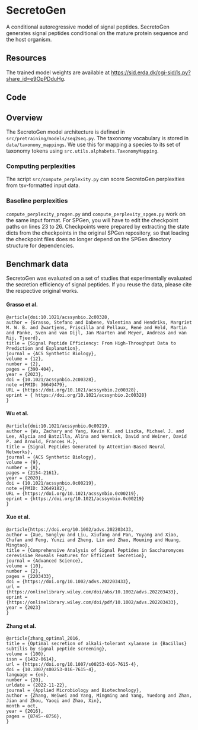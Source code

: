 # SecretoGen


A conditional autoregressive model of signal peptides. SecretoGen generates signal peptides conditional on the mature protein sequence and the host organism.


## Resources

The trained model weights are available at https://sid.erda.dk/cgi-sid/ls.py?share_id=e9OpPDduHg.


## Code

## Overview

The SecretoGen model architecture is defined in `src/pretraining/models/seq2seq.py`. The taxonomy vocabulary is stored in `data/taxonomy_mappings`. We use this for mapping a species to its set of taxonomy tokens using `src.utils.alphabets.TaxonomyMapping`.

### Computing perplexities

The script `src/compute_perplexity.py` can score SecretoGen perplexities from tsv-formatted input data.


### Baseline perplexities

`compute_perplexity_progen.py` and `compute_perplexity_spgen.py` work on the same input format.
For SPGen, you will have to edit the checkpoint paths on lines 23 to 26. Checkpoints were prepared by extracting the state dicts from the checkpoints in the original SPGen repository, so that loading the checkpoint files does no longer depend on the SPGen directory structure for dependencies.


## Benchmark data

SecretoGen was evaluated on a set of studies that experimentally evaluated the secretion efficiency of signal peptides. If you reuse the data, please cite the respective original works.


#### Grasso et al.

    @article{doi:10.1021/acssynbio.2c00328,
    author = {Grasso, Stefano and Dabene, Valentina and Hendriks, Margriet M. W. B. and Zwartjens, Priscilla and Pellaux, René and Held, Martin and Panke, Sven and van Dijl, Jan Maarten and Meyer, Andreas and van Rij, Tjeerd},
    title = {Signal Peptide Efficiency: From High-Throughput Data to Prediction and Explanation},
    journal = {ACS Synthetic Biology},
    volume = {12},
    number = {2},
    pages = {390-404},
    year = {2023},
    doi = {10.1021/acssynbio.2c00328},
    note ={PMID: 36649479},
    URL = {https://doi.org/10.1021/acssynbio.2c00328},
    eprint = { https://doi.org/10.1021/acssynbio.2c00328}
    }

#### Wu et al.

    @article{doi:10.1021/acssynbio.0c00219,
    author = {Wu, Zachary and Yang, Kevin K. and Liszka, Michael J. and Lee, Alycia and Batzilla, Alina and Wernick, David and Weiner, David P. and Arnold, Frances H.},
    title = {Signal Peptides Generated by Attention-Based Neural Networks},
    journal = {ACS Synthetic Biology},
    volume = {9},
    number = {8},
    pages = {2154-2161},
    year = {2020},
    doi = {10.1021/acssynbio.0c00219},
    note ={PMID: 32649182},
    URL = {https://doi.org/10.1021/acssynbio.0c00219},
    eprint = {https://doi.org/10.1021/acssynbio.0c00219}
    }


#### Xue et al.

    @article{https://doi.org/10.1002/advs.202203433,
    author = {Xue, Songlyu and Liu, Xiufang and Pan, Yuyang and Xiao, Chufan and Feng, Yunzi and Zheng, Lin and Zhao, Mouming and Huang, Mingtao},
    title = {Comprehensive Analysis of Signal Peptides in Saccharomyces cerevisiae Reveals Features for Efficient Secretion},
    journal = {Advanced Science},
    volume = {10},
    number = {2},
    pages = {2203433},
    doi = {https://doi.org/10.1002/advs.202203433},
    url = {https://onlinelibrary.wiley.com/doi/abs/10.1002/advs.202203433},
    eprint = {https://onlinelibrary.wiley.com/doi/pdf/10.1002/advs.202203433},
    year = {2023}
    }

#### Zhang et al.

    @article{zhang_optimal_2016,
    title = {Optimal secretion of alkali-tolerant xylanase in {Bacillus} subtilis by signal peptide screening},
    volume = {100},
    issn = {1432-0614},
    url = {https://doi.org/10.1007/s00253-016-7615-4},
    doi = {10.1007/s00253-016-7615-4},
    language = {en},
    number = {20},
    urldate = {2022-11-22},
    journal = {Applied Microbiology and Biotechnology},
    author = {Zhang, Weiwei and Yang, Mingming and Yang, Yuedong and Zhan, Jian and Zhou, Yaoqi and Zhao, Xin},
    month = oct,
    year = {2016},
    pages = {8745--8756},
    }